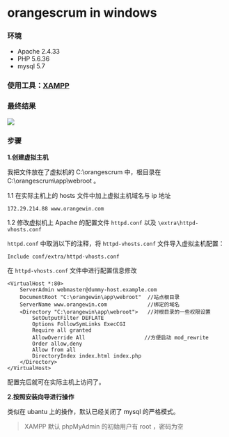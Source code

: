 # orangescrum in windows

### 环境

- Apache 2.4.33
- PHP 5.6.36
- mysql 5.7

### 使用工具：[XAMPP](https://www.apachefriends.org/zh_cn/index.html)

### 最终结果

![](https://github.com/UncleLincoln/trainee/blob/master/Carmelo/images/orangescrum/win.gif)

### 步骤

**1.创建虚拟主机**

我把文件放在了虚拟机的 C:\orangescrum 中，根目录在 C:\orangescrum\app\webroot 。

1.1 在实际主机上的 hosts 文件中加上虚拟主机域名与 ip 地址

    172.29.214.88 www.orangewin.com

1.2 修改虚拟机上 Apache 的配置文件 `httpd.conf` 以及 `\extra\httpd-vhosts.conf`

`httpd.conf` 中取消以下的注释，将 `httpd-vhosts.conf` 文件导入虚拟主机配置：

    Include conf/extra/httpd-vhosts.conf 
 
在 `httpd-vhosts.conf` 文件中进行配置信息修改

 
    <VirtualHost *:80>
	    ServerAdmin webmaster@dummy-host.example.com
	    DocumentRoot "C:\orangewin\app\webroot"  //站点根目录
	    ServerName www.orangewin.com			 //绑定的域名
	    <Directory "C:\orangewin\app\webroot">	 //对根目录的一些权限设置
		    SetOutputFilter DEFLATE
		    Options FollowSymLinks ExecCGI
		    Require all granted
		    AllowOverride All					//方便启动 mod_rewrite
		    Order allow,deny
		    Allow from all
		    DirectoryIndex index.html index.php
	    </Directory>
    </VirtualHost>

配置完后就可在实际主机上访问了。

**2.按照安装向导进行操作**

类似在 ubantu 上的操作，默认已经关闭了 mysql 的严格模式。

> XAMPP 默认 phpMyAdmin 的初始用户有 root ，密码为空
